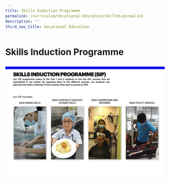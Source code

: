 ```yaml
---
title: Skills Induction Programme
permalink: /curriculum/Vocational-Education/skillds/permalink
description: ""
third_nav_title: Vocational Education
---
```

Skills Induction Programme 
===========================

![](/images/Skill%20Induction.jpeg)